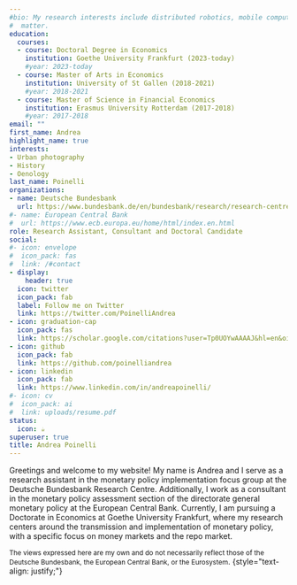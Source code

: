 ```yaml
---
#bio: My research interests include distributed robotics, mobile computing and programmable
#  matter.
education:
  courses:
  - course: Doctoral Degree in Economics
    institution: Goethe University Frankfurt (2023-today)
    #year: 2023-today
  - course: Master of Arts in Economics
    institution: University of St Gallen (2018-2021)
    #year: 2018-2021
  - course: Master of Science in Financial Economics
    institution: Erasmus University Rotterdam (2017-2018)
    #year: 2017-2018
email: ""
first_name: Andrea
highlight_name: true
interests:
- Urban photography
- History
- Oenology
last_name: Poinelli
organizations:
- name: Deutsche Bundesbank
  url: https://www.bundesbank.de/en/bundesbank/research/research-centre
#- name: European Central Bank
#  url: https://www.ecb.europa.eu/home/html/index.en.html  
role: Research Assistant, Consultant and Doctoral Candidate
social:
#- icon: envelope
#  icon_pack: fas
#  link: /#contact
- display:
    header: true
  icon: twitter
  icon_pack: fab
  label: Follow me on Twitter
  link: https://twitter.com/PoinelliAndrea
- icon: graduation-cap
  icon_pack: fas
  link: https://scholar.google.com/citations?user=Tp0UOYwAAAAJ&hl=en&oi=ao
- icon: github
  icon_pack: fab
  link: https://github.com/poinelliandrea
- icon: linkedin
  icon_pack: fab
  link: https://www.linkedin.com/in/andreapoinelli/
#- icon: cv
#  icon_pack: ai
#  link: uploads/resume.pdf
status:
  icon: ☕️
superuser: true
title: Andrea Poinelli
---
```


Greetings and welcome to my website! My name is Andrea and I serve as a research assistant in the monetary policy implementation focus group at the Deutsche Bundesbank Research Centre. Additionally, I work as a consultant in the monetary policy assessment section of the directorate general monetary policy at the European Central Bank. Currently, I am pursuing a Doctorate in Economics at Goethe University Frankfurt, where my research centers around the transmission and implementation of monetary policy, with a specific focus on money markets and the repo market.

<span style="font-size: 12px;">The views expressed here are my own and do not necessarily reflect those of the Deutsche Bundesbank, the European Central Bank, or the Eurosystem</span>.
{style="text-align: justify;"}



